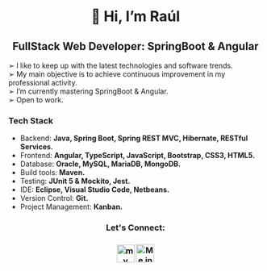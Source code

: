 <h1 align="center">👋 Hi, I’m Raúl</h1>
<h2 align="center">FullStack Web Developer: SpringBoot & Angular</h2>
<p>
 ➢ I like to keep up with the latest technologies and software trends.
  <br/>
 ➢ My main objective is to achieve continuous improvement in my professional activity.
  <br/>
 ➢ I’m currently mastering SpringBoot & Angular.
  <br/>
 ➢ Open to work.
</p>

<h3>Tech Stack</h3>

- Backend: <strong>Java, Spring Boot, Spring REST MVC, Hibernate, RESTful Services.</strong>
- Frontend: <strong>Angular, TypeScript, JavaScript, Bootstrap, CSS3, HTML5.</strong>
- Database: <strong>Oracle, MySQL, MariaDB, MongoDB.</strong>
- Build tools: <strong>Maven.</strong>
- Testing: <strong>JUnit 5 & Mockito, Jest.</strong>
- IDE: <strong>Eclipse, Visual Studio Code, Netbeans.</strong>
- Version Control: <strong>Git.</strong>
- Project Management: <strong>Kanban.</strong>

<h3 align="center">Let's Connect:<h3/>
<p dir="auto" align="center">
  <a align="center" href="mailto:raulroldanp@gmail.com"><img src="https://user-images.githubusercontent.com/5141132/50740364-7ea80880-1217-11e9-8faf-2348e31beedd.png" alt="my gmail" height="35" width="auto" style="max-width: 100%;"></a>
  <a align="center" href="https://www.linkedin.com/in/raulroldanp/" rel="nofollow"><img src="https://camo.githubusercontent.com/603c4b5be183feb62c872b2507be983d63148742c5746554777656b5d8d4df4e/68747470733a2f2f63646e2e6a7364656c6976722e6e65742f67682f64657669636f6e732f64657669636f6e2f69636f6e732f6c696e6b6564696e2f6c696e6b6564696e2d6f726967696e616c2e737667" alt="Me in linkedin" height="36" width="auto" style="max-width: 100%;"></a>  
</p>

<!---
raulroldanp/raulroldanp is a ✨ special ✨ repository because its `README.md` (this file) appears on your GitHub profile.
You can click the Preview link to take a look at your changes.
--->
